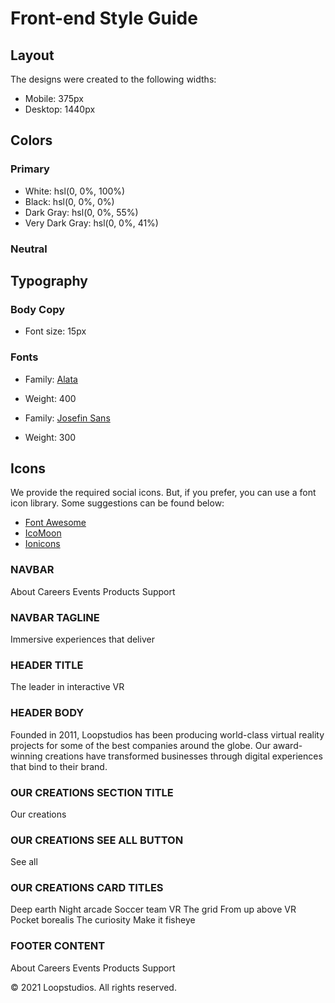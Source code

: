 # Front-end Style Guide

## Layout

The designs were created to the following widths:

- Mobile: 375px
- Desktop: 1440px

## Colors

### Primary

- White: hsl(0, 0%, 100%)
- Black: hsl(0, 0%, 0%)
- Dark Gray: hsl(0, 0%, 55%)
- Very Dark Gray: hsl(0, 0%, 41%)

### Neutral

## Typography

### Body Copy

- Font size: 15px

### Fonts

- Family: [Alata](https://fonts.google.com/specimen/Alata)
- Weight: 400

- Family: [Josefin Sans](https://fonts.google.com/specimen/Josefin+Sans)
- Weight: 300

## Icons

We provide the required social icons. But, if you prefer, you can use a font icon library. Some suggestions can be found below:

- [Font Awesome](https://fontawesome.com)
- [IcoMoon](https://icomoon.io)
- [Ionicons](https://ionicons.com)

### NAVBAR

About
Careers
Events
Products
Support

### NAVBAR TAGLINE

Immersive experiences that deliver

### HEADER TITLE

The leader in interactive VR

### HEADER BODY 

Founded in 2011, Loopstudios has been producing world-class virtual reality
projects for some of the best companies around the globe. Our award-winning
creations have transformed businesses through digital experiences that bind
to their brand.

### OUR CREATIONS SECTION TITLE

Our creations

### OUR CREATIONS SEE ALL BUTTON

See all

### OUR CREATIONS CARD TITLES

Deep earth
Night arcade
Soccer team VR
The grid
From up above VR
Pocket borealis
The curiosity
Make it fisheye

### FOOTER CONTENT

About
Careers
Events
Products
Support

© 2021 Loopstudios. All rights reserved.